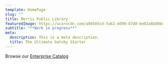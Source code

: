 ```yaml
---
template: HomePage
slug: ""
title: Morris Public Library
featuredImage: https://ucarecdn.com/a9d503cd-fa62-4d99-87d8-be82a8b89be2/
subtitle: "**Work in progress**"
meta:
  description: This is a meta description.
  title: The Ultimate Gatsby Starter
---
```

Browse our [Enterprise Catalog](https://www.morrispublib.org/client/en_US/mo/?dt=list)